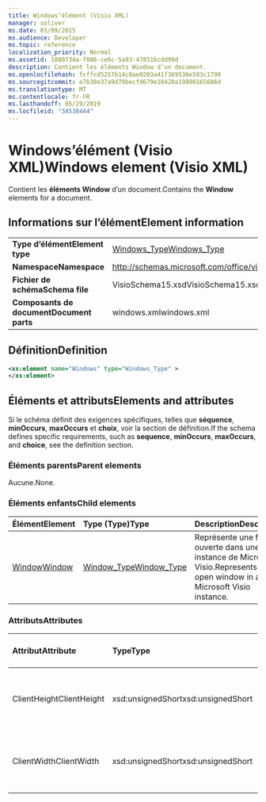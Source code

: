 ```yaml
---
title: Windows’élément (Visio XML)
manager: soliver
ms.date: 03/09/2015
ms.audience: Developer
ms.topic: reference
localization_priority: Normal
ms.assetid: 1880734a-f086-ce6c-5a93-47851bcdd99d
description: Contient les éléments Window d’un document.
ms.openlocfilehash: fcffcd5257b14c0ae0203a41f369536e583c1798
ms.sourcegitcommit: e7b38e37a9d79becfd679e10420a19890165606d
ms.translationtype: MT
ms.contentlocale: fr-FR
ms.lasthandoff: 05/29/2019
ms.locfileid: "34538444"
---
```

# <a name="windows-element-visio-xml"></a><span data-ttu-id="45fe7-103">Windows’élément (Visio XML)</span><span class="sxs-lookup"><span data-stu-id="45fe7-103">Windows element (Visio XML)</span></span>

<span data-ttu-id="45fe7-104">Contient les **éléments Window** d’un document.</span><span class="sxs-lookup"><span data-stu-id="45fe7-104">Contains the **Window** elements for a document.</span></span> 
  
## <a name="element-information"></a><span data-ttu-id="45fe7-105">Informations sur l’élément</span><span class="sxs-lookup"><span data-stu-id="45fe7-105">Element information</span></span>

|||
|:-----|:-----|
|<span data-ttu-id="45fe7-106">**Type d’élément**</span><span class="sxs-lookup"><span data-stu-id="45fe7-106">**Element type**</span></span> <br/> |[<span data-ttu-id="45fe7-107">Windows_Type</span><span class="sxs-lookup"><span data-stu-id="45fe7-107">Windows_Type</span></span>](windows_type-complextypevisio-xml.md) <br/> |
|<span data-ttu-id="45fe7-108">**Namespace**</span><span class="sxs-lookup"><span data-stu-id="45fe7-108">**Namespace**</span></span> <br/> |http://schemas.microsoft.com/office/visio/2012/main  <br/> |
|<span data-ttu-id="45fe7-109">**Fichier de schéma**</span><span class="sxs-lookup"><span data-stu-id="45fe7-109">**Schema file**</span></span> <br/> |<span data-ttu-id="45fe7-110">VisioSchema15.xsd</span><span class="sxs-lookup"><span data-stu-id="45fe7-110">VisioSchema15.xsd</span></span>  <br/> |
|<span data-ttu-id="45fe7-111">**Composants de document**</span><span class="sxs-lookup"><span data-stu-id="45fe7-111">**Document parts**</span></span> <br/> |<span data-ttu-id="45fe7-112">windows.xml</span><span class="sxs-lookup"><span data-stu-id="45fe7-112">windows.xml</span></span>  <br/> |
   
## <a name="definition"></a><span data-ttu-id="45fe7-113">Définition</span><span class="sxs-lookup"><span data-stu-id="45fe7-113">Definition</span></span>

```XML
<xs:element name="Windows" type="Windows_Type" >
</xs:element>
```

## <a name="elements-and-attributes"></a><span data-ttu-id="45fe7-114">Éléments et attributs</span><span class="sxs-lookup"><span data-stu-id="45fe7-114">Elements and attributes</span></span>

<span data-ttu-id="45fe7-115">Si le schéma définit des exigences spécifiques, telles que **séquence**, **minOccurs**, **maxOccurs** et **choix**, voir la section de définition.</span><span class="sxs-lookup"><span data-stu-id="45fe7-115">If the schema defines specific requirements, such as **sequence**, **minOccurs**, **maxOccurs**, and **choice**, see the definition section.</span></span> 
  
### <a name="parent-elements"></a><span data-ttu-id="45fe7-116">Éléments parents</span><span class="sxs-lookup"><span data-stu-id="45fe7-116">Parent elements</span></span>

<span data-ttu-id="45fe7-117">Aucune.</span><span class="sxs-lookup"><span data-stu-id="45fe7-117">None.</span></span>
  
### <a name="child-elements"></a><span data-ttu-id="45fe7-118">Éléments enfants</span><span class="sxs-lookup"><span data-stu-id="45fe7-118">Child elements</span></span>

|<span data-ttu-id="45fe7-119">**Élément**</span><span class="sxs-lookup"><span data-stu-id="45fe7-119">**Element**</span></span>|<span data-ttu-id="45fe7-120">**Type (Type)**</span><span class="sxs-lookup"><span data-stu-id="45fe7-120">**Type**</span></span>|<span data-ttu-id="45fe7-121">**Description**</span><span class="sxs-lookup"><span data-stu-id="45fe7-121">**Description**</span></span>|
|:-----|:-----|:-----|
|[<span data-ttu-id="45fe7-122">Window</span><span class="sxs-lookup"><span data-stu-id="45fe7-122">Window</span></span>](window-element-windows_type-complextypevisio-xml.md) <br/> |[<span data-ttu-id="45fe7-123">Window_Type</span><span class="sxs-lookup"><span data-stu-id="45fe7-123">Window_Type</span></span>](window_type-complextypevisio-xml.md) <br/> |<span data-ttu-id="45fe7-124">Représente une fenêtre ouverte dans une instance de Microsoft Visio.</span><span class="sxs-lookup"><span data-stu-id="45fe7-124">Represents an open window in a Microsoft Visio instance.</span></span>  <br/> |
   
### <a name="attributes"></a><span data-ttu-id="45fe7-125">Attributs</span><span class="sxs-lookup"><span data-stu-id="45fe7-125">Attributes</span></span>

|<span data-ttu-id="45fe7-126">**Attribut**</span><span class="sxs-lookup"><span data-stu-id="45fe7-126">**Attribute**</span></span>|<span data-ttu-id="45fe7-127">**Type**</span><span class="sxs-lookup"><span data-stu-id="45fe7-127">**Type**</span></span>|<span data-ttu-id="45fe7-128">**Obligatoire**</span><span class="sxs-lookup"><span data-stu-id="45fe7-128">**Required**</span></span>|<span data-ttu-id="45fe7-129">**Description**</span><span class="sxs-lookup"><span data-stu-id="45fe7-129">**Description**</span></span>|<span data-ttu-id="45fe7-130">**Valeurs possibles**</span><span class="sxs-lookup"><span data-stu-id="45fe7-130">**Possible values**</span></span>|
|:-----|:-----|:-----|:-----|:-----|
|<span data-ttu-id="45fe7-131">ClientHeight</span><span class="sxs-lookup"><span data-stu-id="45fe7-131">ClientHeight</span></span>  <br/> |<span data-ttu-id="45fe7-132">xsd:unsignedShort</span><span class="sxs-lookup"><span data-stu-id="45fe7-132">xsd:unsignedShort</span></span>  <br/> |<span data-ttu-id="45fe7-133">facultatif</span><span class="sxs-lookup"><span data-stu-id="45fe7-133">optional</span></span>  <br/> |<span data-ttu-id="45fe7-134">Représente la dimension de hauteur d’une zone d’affichage</span><span class="sxs-lookup"><span data-stu-id="45fe7-134">Represents the height dimension of a display area</span></span>  <br/> |<span data-ttu-id="45fe7-135">Valeurs du type xsd:unsignedShort.</span><span class="sxs-lookup"><span data-stu-id="45fe7-135">Values of the xsd:unsignedShort type.</span></span>  <br/> |
|<span data-ttu-id="45fe7-136">ClientWidth</span><span class="sxs-lookup"><span data-stu-id="45fe7-136">ClientWidth</span></span>  <br/> |<span data-ttu-id="45fe7-137">xsd:unsignedShort</span><span class="sxs-lookup"><span data-stu-id="45fe7-137">xsd:unsignedShort</span></span>  <br/> |<span data-ttu-id="45fe7-138">facultatif</span><span class="sxs-lookup"><span data-stu-id="45fe7-138">optional</span></span>  <br/> |<span data-ttu-id="45fe7-139">Représente la dimension largeur d’une zone d’affichage</span><span class="sxs-lookup"><span data-stu-id="45fe7-139">Represents the width dimension of a display area</span></span>  <br/> |<span data-ttu-id="45fe7-140">Valeurs du type xsd:unsignedShort.</span><span class="sxs-lookup"><span data-stu-id="45fe7-140">Values of the xsd:unsignedShort type.</span></span>  <br/> |
   

